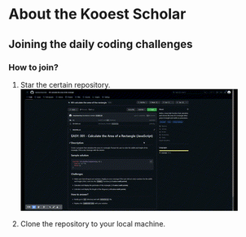 # About the Kooest Scholar

## Joining the daily coding challenges

### How to join?

1. Star the certain repository.
![starred_repo](assets/gif/starred_repo.gif)

2. Clone the repository to your local machine.
